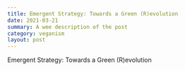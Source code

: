 ```yaml
---
title: Emergent Strategy: Towards a Green (R)evolution
date: 2021-03-21
summary: A wee description of the post
category: veganism
layout: post
---
```


Emergent Strategy: Towards a Green (R)evolution